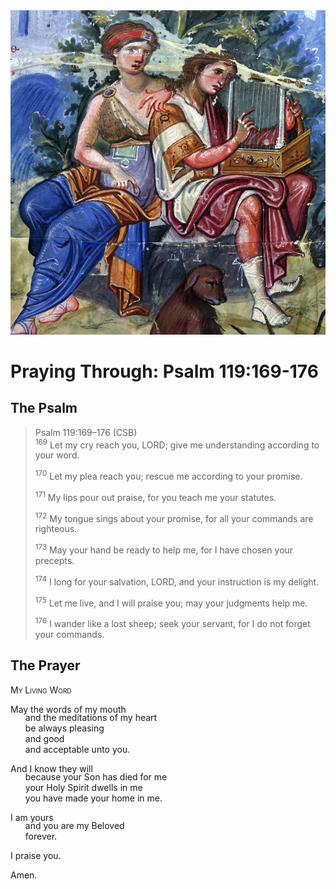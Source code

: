 <img class="intro-right" src="art-paris-psalter.jpg">

<style>
  li {list-style-type: none;}
  p + ul {
    margin-top: -18px;
}
</style>

# Praying Through: Psalm 119:169-176

## The Psalm

>Psalm 119:169–176 (CSB)  
><sup>169</sup> Let my cry reach you, LORD; give me understanding according to your word. 
>
><sup>170</sup> Let my plea reach you; rescue me according to your promise. 
>
><sup>171</sup> My lips pour out praise, for you teach me your statutes. 
>
><sup>172</sup> My tongue sings about your promise, for all your commands are righteous. 
>
><sup>173</sup> May your hand be ready to help me, for I have chosen your precepts. 
>
><sup>174</sup> I long for your salvation, LORD, and your instruction is my delight. 
>
><sup>175</sup> Let me live, and I will praise you; may your judgments help me. 
>
><sup>176</sup> I wander like a lost sheep; seek your servant, for I do not forget your commands.

## The Prayer

<div style="font-variant: small-caps;">
My Living Word
</div>

May the words of my mouth
* and the meditations of my heart
* be always pleasing
* and good
* and acceptable unto you.

And I know they will
* because your Son has died for me
* your Holy Spirit dwells in me
* you have made your home in me.

I am yours
* and you are my Beloved
* forever.

I praise you.

Amen.
